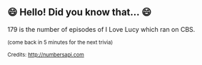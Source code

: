 ## :smile: Hello! Did you know that... :smile:
179 is the number of episodes of I Love Lucy which ran on CBS.

<sup>(come back in 5 minutes for the next trivia)</sup>


<sup>Credits: http://numbersapi.com</sup>
